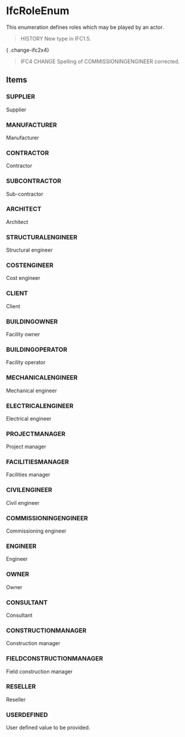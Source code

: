 # IfcRoleEnum

This enumeration defines roles which may be played by an actor.
<!-- end of short definition -->


> HISTORY New type in IFC1.5.

{ .change-ifc2x4}
> IFC4 CHANGE Spelling of COMMISSIONINGENGINEER corrected.

## Items

### SUPPLIER
Supplier

### MANUFACTURER
Manufacturer

### CONTRACTOR
Contractor

### SUBCONTRACTOR
Sub-contractor

### ARCHITECT
Architect

### STRUCTURALENGINEER
Structural engineer

### COSTENGINEER
Cost engineer

### CLIENT
Client

### BUILDINGOWNER
Facility owner

### BUILDINGOPERATOR
Facility operator

### MECHANICALENGINEER
Mechanical engineer

### ELECTRICALENGINEER
Electrical engineer

### PROJECTMANAGER
Project manager

### FACILITIESMANAGER
Facilities manager

### CIVILENGINEER
Civil engineer

### COMMISSIONINGENGINEER
Commissioning engineer

### ENGINEER
Engineer

### OWNER
Owner

### CONSULTANT
Consultant

### CONSTRUCTIONMANAGER
Construction manager

### FIELDCONSTRUCTIONMANAGER
Field construction manager

### RESELLER
Reseller

### USERDEFINED
User defined value to be provided.
